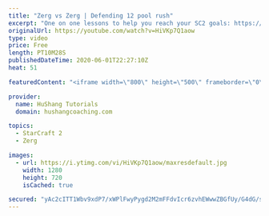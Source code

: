 ```yaml
---
title: "Zerg vs Zerg | Defending 12 pool rush"
excerpt: "One on one lessons to help you reach your SC2 goals: https://www.hushangcoaching.com ------------------------------------------------------------------------------------------------------- In this guide we take a look at how to defend one of the most infamous \"zerg rushes\" in sc2: the 12 pool. This rush"
originalUrl: https://youtube.com/watch?v=HiVKp7Q1aow
type: video
price: Free
length: PT10M28S
publishedDateTime: 2020-06-01T22:27:10Z
heat: 51

featuredContent: "<iframe width=\"800\" height=\"500\" frameborder=\"0\" src=\"https://www.youtube.com/embed/HiVKp7Q1aow\" allow=\"accelerometer; autoplay; encrypted-media; gyroscope; picture-in-picture\" allowfullscreen></iframe>"

provider:
  name: HuShang Tutorials
  domain: hushangcoaching.com

topics:
  - StarCraft 2
  - Zerg

images:
  - url: https://i.ytimg.com/vi/HiVKp7Q1aow/maxresdefault.jpg
    width: 1280
    height: 720
    isCached: true

secured: "yAc2cITT1Wbv9xdP7/xWPlFwyPygd2M2mFFdvIcr6zvhEWwwZBGfUy/G4dG/szQdxfeNk/TxYv3D4IkMs0qE0zG3f11kDXWsYYq3/1g47m5kfa4YyxnWcuJBrxOzIsEUpdM5Q7IAA193nZgdd1ZZQZD7sb4B+YGNFxN1x4ZBhy9QkA7etCGa4X9S7JRL1fSOOjgUri8SuKFDASk6sd5e2stxw8qVII+Km1t/RTd47/o+Cl5SHlk4foZ8sEsWfMgNrH/Y49BMcjxKIDNVLp3ZzfUoKsTCxhNvIGz67KXPpE2tz5/xv3+b/BCWR0NtLpUovRmONTQcKKTSJejnk/eTkXURK0HlWbjuSFDkTImJk3PGjITazfzDCSp0NAy327egc65jXQIDpqYp/2CrUOb0WUY/fZOn5bo2XAEr31+cHDk=;euwiV4Sl+Q7l3rTqFj4KYQ=="
---
```


